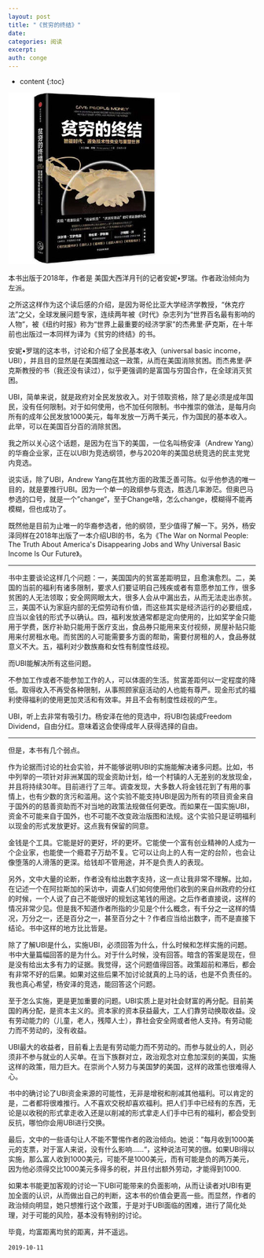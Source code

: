 ```yaml
---
layout: post
title: "《贫穷的终结》"
date:
categories: 阅读
excerpt:
auth: conge
---
```

* content
{:toc}

![](/assets/images/阅读/118382-cc47502212e0536c.png)

本书出版于2018年，作者是 美国大西洋月刊的记者安妮•罗瑞。作者政治倾向为左派。

之所这这样作为这个读后感的介绍，是因为哥伦比亚大学经济学教授，“休克疗法”之父，全球发展问题专家，连续两年被《时代》杂志列为“世界百名最有影响的人物”，被《纽约时报》称为“世界上最重要的经济学家”的杰弗里·萨克斯，在十年前也出版过一本同样为译为《贫穷的终结》的书。

安妮•罗瑞的这本书，讨论和介绍了全民基本收入（universal basic income，UBI），并且目的显然是在美国推动这一政策，从而在美国消除贫困。而杰弗里·萨克斯教授的书（我还没有读过），似乎更强调的是富国与穷国合作，在全球消灭贫困。
 
UBI，简单来说，就是政府对全民发放收入。对于领取资格，除了是必须是成年国民，没有任何限制。对于如何使用，也不加任何限制。书中推崇的做法，是每月向所有的成年公民发放1000美元，每年发放一万两千美元，作为国民的基本收入。此举，可以在美国百分百的消除贫困。

我之所以关心这个话题，是因为在当下的美国，一位名叫杨安泽（Andrew Yang）的华裔企业家，正在以UBI为竞选纲领，参与2020年的美国总统竞选的民主党党内竞选。

说实话，除了UBI，Andrew Yang在其他方面的政策乏善可陈。似乎他参选的唯一目的，就是要推行UBI。因为一个单一的政纲参与竞选，胜选几率渺茫。但奥巴马参选的口号，就是一个”change“，至于Change啥，怎么change，模糊得不能再模糊，但也成功了。

既然他是目前为止唯一的华裔参选者，他的纲领，至少值得了解一下。另外，杨安泽同样在2018年出版了一本介绍UBI的书，名为《The War on Normal People: The Truth About America's Disappearing Jobs and Why Universal Basic Income Is Our Future》。

-----

书中主要谈论这样几个问题：一，美国国内的贫富差距明显，且愈演愈烈。二，美国的当前的福利有诸多限制，要求人们要证明自己残疾或者有意愿参加工作，很多贫困的人无法领取；安全网网眼太大，很多人会从中漏出去，从而无法走出赤贫。三，美国不认为家庭内部的无偿劳动有价值，而这些其实是经济运行的必要组成，应当以金钱的形式予以确认。四，福利发放通常都是定向使用的，比如奖学金只能用于学费，医疗补助只能用于医疗支出，食品券只能用来支付视频，房屋补贴只能用来付房租水电。而贫困的人可能需要多方面的帮助，需要付房租的人，食品券就意义不大。五，福利对少数族裔和女性有制度性歧视。

而UBI能解决所有这些问题。

不参加工作或者不能参加工作的人，可以体面的生活。贫富差距何以一定程度的降低。取得收入不再受各种限制，从事照顾家庭活动的人也能有尊严。现金形式的福利使得福利的使用更加灵活和有效率。并且不会有制度性歧视的产生。


UBI，听上去非常有吸引力。杨安泽在他的竞选中，将UBI包装成Freedom Dividend，自由分红。意味着这会使得成年人获得选择的自由。

-----

但是，本书有几个弱点。

作为论据而讨论的社会实验，并不能够说明UBI的实施能解决诸多问题。比如，书中列举的一项针对非洲某国的现金资助计划，给一个村镇的人无差别的发放现金，并且将持续30年。目前进行了三年。调查发现，大多数人将金钱花到了有用的事情上，也有少数的贪污和滥用。这个实验不能支持UBI是因为所有的项目资金来自于国外的的慈善资助而不对当地的政策法规做任何更改。而如果在一国实施UBI，资金不可能来自于国外，也不可能不改变政治版图和法规。这个实验只是证明福利以现金的形式发放更好。这点我有保留的同意。

金钱是个工具。它能是好的更好，坏的更坏。它能使一个富有创业精神的人成为一个企业家，也能使一个瘾君子万劫不复。它可以让向上的人有一定的台阶，也会让像堕落的人滑落的更深。给钱却不管用途，并不是负责人的表现。

另外，文中大量的论断，作者没有给出数字支持，这一点让我非常不理解。比如，在记述一个在阿拉斯加的采访中，调查人们如何使用他们收到的来自州政府的分红的时候，一个人说了自己不能很好的规划这笔钱的用途。之后作者直接说，这样的情况非常少见。但是我不知道作者所指的少见是个什么概念，有千分之一这样的情况，万分之一，还是百分之一，甚至百分之十？作者应当给出数字，而不是直接下结论。书中这样的地方比比皆是。

除了了解UBI是什么，实施UBI，必须回答为什么，什么时候和怎样实施的问题。书中大量篇幅回答的是为什么。对于什么时候，没有回答。暗含的答案是现在，但是没有给出太多有力的证据。我觉得，这个问题值得回答。政策超前和滞后，都会有非常不好的后果。如果对这些后果不加讨论就真的上马的话，也是不负责任的。我也真心希望，杨安泽的竞选，能回答这个问题。

至于怎么实施，更是更加重要的问题。UBI实质上是对社会财富的再分配。目前美国的再分配，是资本主义的。资本家的资本获益最大，工人们靠劳动换取收益。没有劳动能力的（儿童，老人，残障人士），靠社会安全网或者他人支持。有劳动能力而不劳动的，没有收益。

UBI最大的收益者，目前看上去是有劳动能力而不劳动的。而参与就业的人，则必须非不参与就业的人买单。在当下族群对立，政治观念对立愈加深刻的美国，实施这样的政策，阻力巨大。在崇尚个人努力与美国梦的美国，这样的政策也很难得人心。

书中的确讨论了UBI资金来源的可能性，无非是增税和削减其他福利。可以肯定的是，二者都将很难推行。人不喜欢交税却喜欢福利。把人们手中已经有的东西，无论是以收税的形式拿走收入还是以削减的形式拿走人们手中已有的福利，都会受到反抗，哪怕你会用UBI进行交换。

最后，文中的一些语句让人不能不警惕作者的政治倾向。她说：”每月收到1000美元的支票，对于富人来说，没有什么影响……“，这种说法可笑的很。如果UBI得以实施，那么富人收到1000美元，可能不是1000美元，而有可能是负的两万美元，因为他必须得交比1000美元多得多的税，并且付出额外劳动，才能得到1000. 

如果本书能更加客观的讨论一下UBI可能带来的负面影响，从而让读者对UBI有更加全面的认识，从而做出自己的判断，这本书的价值会更高一些。而显然，作者的政治倾向明显，她只想推行这个政策，于是对于UBI面临的困难，进行了简化处理，对于可能的风险，基本没有特别的讨论。

毕竟，均富距离均贫的距离，并不遥远。

```
2019-10-11
```
